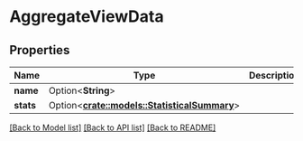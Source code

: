 # AggregateViewData

## Properties

Name | Type | Description | Notes
------------ | ------------- | ------------- | -------------
**name** | Option<**String**> |  | [optional]
**stats** | Option<[**crate::models::StatisticalSummary**](StatisticalSummary.md)> |  | [optional]

[[Back to Model list]](../README.md#documentation-for-models) [[Back to API list]](../README.md#documentation-for-api-endpoints) [[Back to README]](../README.md)



